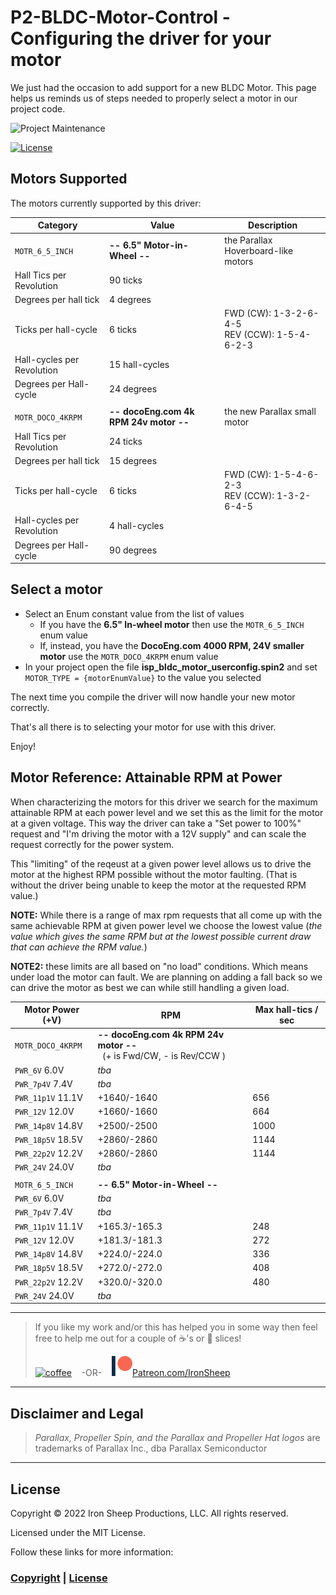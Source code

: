 # P2-BLDC-Motor-Control - Configuring the driver for your motor

We just had the occasion to add support for a new BLDC Motor.  This page helps us reminds us of steps needed to properly select a motor in our project code.

![Project Maintenance][maintenance-shield]

[![License][license-shield]](LICENSE)

## Motors Supported

The motors currently supported by this driver:

| Category | Value | Description |
| --- | --- | --- |
| `MOTR_6_5_INCH` | **-- 6.5" Motor-in-Wheel --** | the Parallax Hoverboard-like motors
| Hall Tics per Revolution | 90 ticks | 
| Degrees per hall tick | 4 degrees
| Ticks per hall-cycle | 6 ticks | FWD (CW): 1-3-2-6-4-5</br>REV (CCW): 1-5-4-6-2-3
| Hall-cycles per Revolution | 15 hall-cycles |
| Degrees per Hall-cycle | 24 degrees |
| |
| `MOTR_DOCO_4KRPM` | **-- docoEng.com 4k RPM 24v motor --** | the new Parallax small motor
| Hall Tics per Revolution | 24 ticks | 
| Degrees per hall tick | 15 degrees
| Ticks per hall-cycle | 6 ticks | FWD (CW): 1-5-4-6-2-3</br>REV (CCW): 1-3-2-6-4-5
| Hall-cycles per Revolution | 4 hall-cycles |
| Degrees per Hall-cycle | 90 degrees |

## Select a motor

- Select an Enum constant value from the list of values
  - If you have the **6.5" In-wheel motor** then use the `MOTR_6_5_INCH` enum value
  - If, instead, you have the **DocoEng.com 4000 RPM, 24V smaller motor** use the `MOTR_DOCO_4KRPM` enum value
- In your project open the file **isp\_bldc\_motor\_userconfig.spin2** and set `MOTOR_TYPE = {motorEnumValue}` to the value you selected

The next time you compile the driver will now handle your new motor correctly.

That's all there is to selecting your motor for use with this driver.

Enjoy!


## Motor Reference: Attainable RPM at Power

When characterizing the motors for this driver we search for the maximum attainable RPM at each power level and we set this as the limit for the motor
at a given voltage. This way the driver can take a "Set power to 100%" request and "I'm driving the motor with a 12V supply" and can scale the request correctly for the power system. 

This "limiting" of the reqeust at a given power level allows us to drive the motor at the highest RPM possible without the motor faulting.  (That is without the driver being unable to keep the motor at the requested RPM value.)

**NOTE:** While there is a range of max rpm requests that all come up with the same achievable RPM at given power level we choose the lowest value (*the value which gives the same RPM but at the lowest possible current draw that can achieve the RPM value.*)

**NOTE2:** these limits are all based on "no load" conditions. Which means under load the motor can fault. We are planning on adding a fall back so we can drive the motor as best we can while still handling a given load.

| Motor Power (+V) | RPM | Max hall-tics / sec |
| --- | --- | --- |
| `MOTR_DOCO_4KRPM` | **-- docoEng.com 4k RPM 24v motor --**</br>&nbsp;&nbsp;(+ is Fwd/CW, - is Rev/CCW ) |
| `PWR_6V` 6.0V | *tba*
| `PWR_7p4V` 7.4V | *tba*
| `PWR_11p1V` 11.1V | +1640/-1640 | 656
| `PWR_12V` 12.0V | +1660/-1660 | 664
| `PWR_14p8V` 14.8V | +2500/-2500 | 1000
| `PWR_18p5V` 18.5V | +2860/-2860 | 1144
| `PWR_22p2V` 12.2V | +2860/-2860 | 1144
| `PWR_24V` 24.0V | *tba*
| |
| `MOTR_6_5_INCH` | **-- 6.5" Motor-in-Wheel --** 
| `PWR_6V` 6.0V | *tba*
| `PWR_7p4V` 7.4V | *tba*
| `PWR_11p1V` 11.1V | +165.3/-165.3 | 248
| `PWR_12V` 12.0V | +181.3/-181.3 | 272
| `PWR_14p8V` 14.8V | +224.0/-224.0 | 336
| `PWR_18p5V` 18.5V | +272.0/-272.0 | 408
| `PWR_22p2V` 12.2V | +320.0/-320.0 | 480
| `PWR_24V` 24.0V | *tba*

---

> If you like my work and/or this has helped you in some way then feel free to help me out for a couple of :coffee:'s or :pizza: slices!
>
> [![coffee](https://www.buymeacoffee.com/assets/img/custom_images/black_img.png)](https://www.buymeacoffee.com/ironsheep) &nbsp;&nbsp; -OR- &nbsp;&nbsp; [![Patreon](./images/patreon.png)](https://www.patreon.com/IronSheep?fan_landing=true)[Patreon.com/IronSheep](https://www.patreon.com/IronSheep?fan_landing=true)

---

## Disclaimer and Legal

> *Parallax, Propeller Spin, and the Parallax and Propeller Hat logos* are trademarks of Parallax Inc., dba Parallax Semiconductor

---

## License

Copyright © 2022 Iron Sheep Productions, LLC. All rights reserved.

Licensed under the MIT License.

Follow these links for more information:

### [Copyright](copyright) | [License](LICENSE)

[maintenance-shield]: https://img.shields.io/badge/maintainer-stephen%40ironsheep%2ebiz-blue.svg?style=for-the-badge

[marketplace-version]: https://vsmarketplacebadge.apphb.com/version-short/ironsheepproductionsllc.spin2.svg

[marketplace-installs]: https://vsmarketplacebadge.apphb.com/installs-short/ironsheepproductionsllc.spin2.svg

[marketplace-rating]: https://vsmarketplacebadge.apphb.com/rating-short/ironsheepproductionsllc.spin2.svg

[license-shield]: https://camo.githubusercontent.com/bc04f96d911ea5f6e3b00e44fc0731ea74c8e1e9/68747470733a2f2f696d672e736869656c64732e696f2f6769746875622f6c6963656e73652f69616e74726963682f746578742d646976696465722d726f772e7376673f7374796c653d666f722d7468652d6261646765
